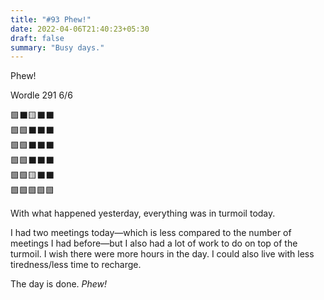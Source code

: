 ```yaml
---
title: "#93 Phew!"
date: 2022-04-06T21:40:23+05:30
draft: false
summary: "Busy days."
---
```


Phew!

Wordle 291 6/6

🟩⬛🟨⬛⬛\
🟩🟩⬛⬛⬛\
🟩🟩⬛⬛⬛\
🟩🟩⬛⬛⬛\
🟩🟩🟨⬛⬛\
🟩🟩🟩🟩🟩

With what happened yesterday, everything was in turmoil today.

I had two meetings today—which is less compared to the number of meetings I had before—but I also had a lot of work to do on top of the turmoil. I wish there were more hours in the day. I could also live with less tiredness/less time to recharge.

The day is done. _Phew!_
